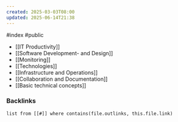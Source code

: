```yaml
---
created: 2025-03-03T08:00
updated: 2025-06-14T21:38
---
```

#index #public

- [[IT Productivity]]
- [[Software Development- and Design]]
- [[Monitoring]]
- [[Technologies]]
- [[Infrastructure and Operations]]
- [[Collaboration and Documentation]]
- [[Basic technical concepts]]




### Backlinks
```dataview 
list from [[#]] where contains(file.outlinks, this.file.link)
```

